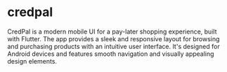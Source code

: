 # credpal
CredPal is a modern mobile UI for a pay-later shopping experience, built with Flutter. The app provides a sleek and responsive layout for browsing and purchasing products with an intuitive user interface. It's designed for Android devices and features smooth navigation and visually appealing design elements.
